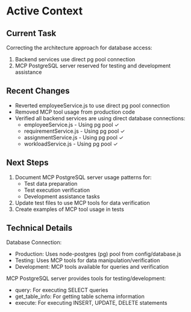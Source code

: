 # Active Context

## Current Task
Correcting the architecture approach for database access:
1. Backend services use direct pg pool connection
2. MCP PostgreSQL server reserved for testing and development assistance

## Recent Changes
- Reverted employeeService.js to use direct pg pool connection
- Removed MCP tool usage from production code
- Verified all backend services are using direct database connections:
  * employeeService.js - Using pg pool ✓
  * requirementService.js - Using pg pool ✓
  * assignmentService.js - Using pg pool ✓
  * workloadService.js - Using pg pool ✓

## Next Steps
1. Document MCP PostgreSQL server usage patterns for:
   - Test data preparation
   - Test execution verification
   - Development assistance tasks
2. Update test files to use MCP tools for data verification
3. Create examples of MCP tool usage in tests

## Technical Details
Database Connection:
- Production: Uses node-postgres (pg) pool from config/database.js
- Testing: Uses MCP tools for data manipulation/verification
- Development: MCP tools available for queries and verification

MCP PostgreSQL server provides tools for testing/development:
- query: For executing SELECT queries
- get_table_info: For getting table schema information
- execute: For executing INSERT, UPDATE, DELETE statements
